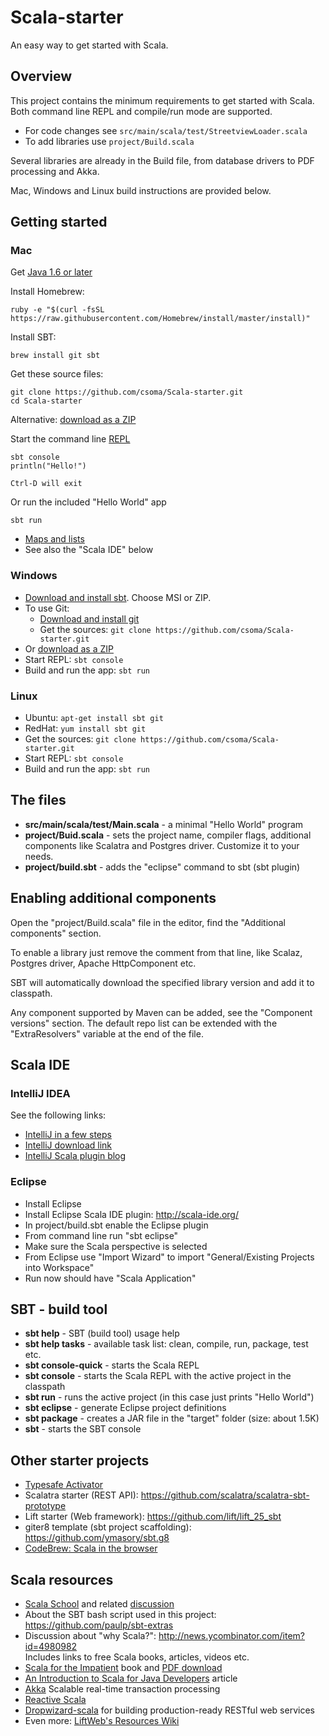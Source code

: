 Scala-starter
=============

An easy way to get started with Scala.

## Overview

This project contains the minimum requirements to get started with Scala.
Both command line REPL and compile/run mode are supported.

- For code changes see `src/main/scala/test/StreetviewLoader.scala`
- To add libraries use `project/Build.scala`

Several libraries are already in the Build file, from database drivers to PDF processing and Akka.

Mac, Windows and Linux build instructions are provided below.

## Getting started

### Mac

Get [Java 1.6 or later](http://www.oracle.com/technetwork/java/javase/downloads/index.html)

Install Homebrew:

```
ruby -e "$(curl -fsSL https://raw.githubusercontent.com/Homebrew/install/master/install)"
```

Install SBT:

```
brew install git sbt
```

Get these source files:

```
git clone https://github.com/csoma/Scala-starter.git
cd Scala-starter
```

Alternative: [download as a ZIP](https://github.com/csoma/Scala-starter/archive/master.zip)

Start the command line [REPL](http://en.wikipedia.org/wiki/Read%E2%80%93eval%E2%80%93print_loop)

```
sbt console
println("Hello!")

Ctrl-D will exit
```

Or run the included "Hello World" app

```
sbt run
```

- [Maps and lists](https://gist.github.com/csoma/8115672)
- See also the "Scala IDE" below

### Windows

- [Download and install sbt](http://www.scala-sbt.org/release/tutorial/Setup.html). Choose  MSI or ZIP.
- To use Git:
    - [Download and install git](http://git-scm.com/downloads)
    - Get the sources: `git clone https://github.com/csoma/Scala-starter.git`
- Or [download as a ZIP](https://github.com/csoma/Scala-starter/archive/master.zip)
- Start REPL: `sbt console`
- Build and run the app: `sbt run`

### Linux

- Ubuntu: `apt-get install sbt git`
- RedHat: `yum install sbt git`
- Get the sources: `git clone https://github.com/csoma/Scala-starter.git`
- Start REPL: `sbt console`
- Build and run the app: `sbt run`


## The files

* **src/main/scala/test/Main.scala** - a minimal "Hello World" program
* **project/Buid.scala** - sets the project name, compiler flags, additional components like Scalatra and Postgres driver. Customize it to your needs.
* **project/build.sbt** - adds the "eclipse" command to sbt (sbt plugin)

## Enabling additional components

Open the "project/Build.scala" file in the editor, find the "Additional components" section.

To enable a library just remove the comment from that line, like Scalaz, Postgres driver, Apache HttpComponent etc.

SBT will automatically download the specified library version and add it to classpath.

Any component supported by Maven can be added, see the "Component versions" section. The default repo list can be extended with the "ExtraResolvers" variable at the end of the file.

## Scala IDE

### IntelliJ IDEA

See the following links:

* [IntelliJ in a few steps](https://news.ycombinator.com/item?id=6239003)
* [IntelliJ download link](http://www.jetbrains.com/idea/features/scala.html)
* [IntelliJ Scala plugin blog](http://blog.jetbrains.com/scala/)

### Eclipse

* Install Eclipse
* Install Eclipse Scala IDE plugin: http://scala-ide.org/
* In project/build.sbt enable the Eclipse plugin
* From command line run "sbt eclipse"
* Make sure the Scala perspective is selected
* From Eclipse use "Import Wizard" to import "General/Existing Projects into Workspace"
* Run now should have "Scala Application"

## SBT - build tool

* **sbt help** - SBT (build tool) usage help
* **sbt help tasks** - available task list: clean, compile, run, package, test etc.
* **sbt console-quick** - starts the Scala REPL
* **sbt console** - starts the Scala REPL with the active project in the classpath
* **sbt run** - runs the active project (in this case just prints "Hello World")
* **sbt eclipse** - generate Eclipse project definitions
* **sbt package** - creates a JAR file in the "target" folder (size: about 1.5K)
* **sbt** - starts the SBT console

## Other starter projects

* [Typesafe Activator](http://www.typesafe.com/get-started)
* Scalatra starter (REST API): https://github.com/scalatra/scalatra-sbt-prototype
* Lift starter (Web framework): https://github.com/lift/lift_25_sbt
* giter8 template (sbt project scaffolding): https://github.com/ymasory/sbt.g8
* [CodeBrew: Scala in the browser](https://codebrew.io/)

## Scala resources

* [Scala School](http://twitter.github.io/scala_school/) and related [discussion](https://news.ycombinator.com/item?id=6236967)
* About the SBT bash script used in this project: https://github.com/paulp/sbt-extras
* Discussion about "why Scala?": http://news.ycombinator.com/item?id=4980982 <br>Includes links to free Scala books, articles, videos etc.
* [Scala for the Impatient](http://www.amazon.com/Scala-Impatient-Cay-S-Horstmann/dp/0321774094) book and [PDF download](http://typesafe.com/resources/book/scala-for-the-impatient)
* [An Introduction to Scala for Java Developers](http://www.infoq.com/articles/scala-for-java-devs) article
* [Akka](http://akka.io/) Scalable real-time transaction processing
* [Reactive Scala](http://reactivex.io/rxscala/)
* [Dropwizard-scala](https://github.com/bretthoerner/dropwizard-scala) for building production-ready RESTful web services
* Even more: [LiftWeb's Resources Wiki](https://www.assembla.com/spaces/liftweb/wiki/Resources)
